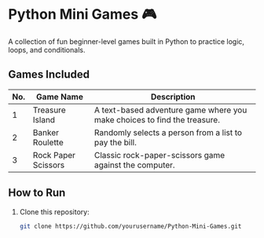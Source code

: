 # Python Mini Games 🎮

A collection of fun beginner-level games built in Python to practice logic, loops, and conditionals.

## Games Included
| No. | Game Name          | Description |
|-----|--------------------|-------------|
| 1   | Treasure Island    | A text-based adventure game where you make choices to find the treasure. |
| 2   | Banker Roulette    | Randomly selects a person from a list to pay the bill. |
| 3   | Rock Paper Scissors| Classic rock-paper-scissors game against the computer. |

## How to Run
1. Clone this repository:
   ```bash
   git clone https://github.com/yourusername/Python-Mini-Games.git
